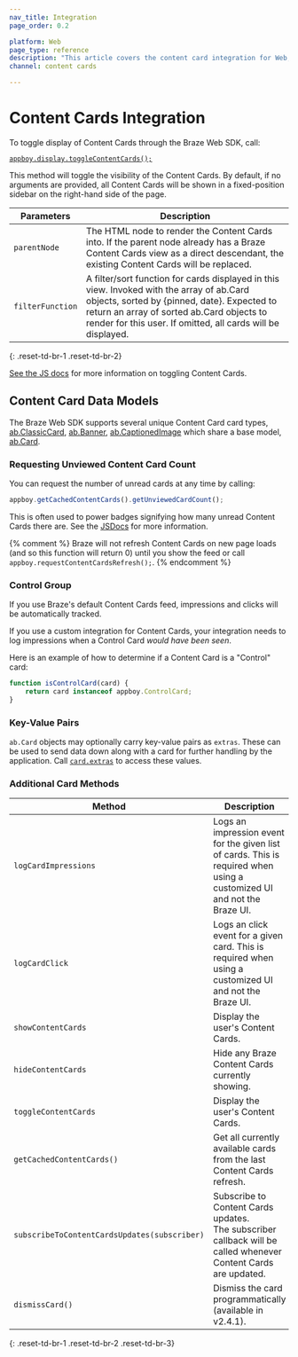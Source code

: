 ```yaml
---
nav_title: Integration
page_order: 0.2

platform: Web
page_type: reference
description: "This article covers the content card integration for Web, including contend card types and how to request the number of unread Content Cards."
channel: content cards

---
```


# Content Cards Integration

To toggle display of Content Cards through the Braze Web SDK, call:

[`appboy.display.toggleContentCards();`](https://js.appboycdn.com/web-sdk/latest/doc/module-display.html#.toggleContentCards)

This method will toggle the visibility of the Content Cards. By default, if no arguments are provided, all Content Cards will be shown in a fixed-position sidebar on the right-hand side of the page.

|Parameters | Description |
|---|---|
|`parentNode` | The HTML node to render the Content Cards into. If the parent node already has a Braze Content Cards view as a direct descendant, the existing Content Cards will be replaced. |
|`filterFunction` | A filter/sort function for cards displayed in this view. Invoked with the array of ab.Card objects, sorted by {pinned, date}. Expected to return an array of sorted ab.Card objects to render for this user. If omitted, all cards will be displayed. |
{: .reset-td-br-1 .reset-td-br-2}

[See the JS docs](https://js.appboycdn.com/web-sdk/latest/doc/module-display.html#.toggleContentCards) for more information on toggling Content Cards.

## Content Card Data Models

The Braze Web SDK supports several unique Content Card card types, [ab.ClassicCard](https://js.appboycdn.com/web-sdk/latest/doc/ab.ClassicCard.html), [ab.Banner](https://js.appboycdn.com/web-sdk/latest/doc/ab.Banner.html), [ab.CaptionedImage](https://js.appboycdn.com/web-sdk/latest/doc/ab.CaptionedImage.html) which share a base model, [ab.Card](https://js.appboycdn.com/web-sdk/latest/doc/ab.Card.html).

### Requesting Unviewed Content Card Count

You can request the number of unread cards at any time by calling:

```javascript
appboy.getCachedContentCards().getUnviewedCardCount();
```

This is often used to power badges signifying how many unread Content Cards there are. See the [JSDocs](https://js.appboycdn.com/web-sdk/latest/doc/ab.ContentCards.html#toc4) for more information.

{% comment %}
Braze will not refresh Content Cards on new page loads (and so this function will return 0) until you show the feed or call `appboy.requestContentCardsRefresh();`.
{% endcomment %}

### Control Group 

If you use Braze's default Content Cards feed, impressions and clicks will be automatically tracked.

If you use a custom integration for Content Cards, your integration needs to log impressions when a Control Card _would have been seen_.

Here is an example of how to determine if a Content Card is a "Control" card:

```javascript
function isControlCard(card) {
    return card instanceof appboy.ControlCard;
}
```

### Key-Value Pairs

`ab.Card` objects may optionally carry key-value pairs as `extras`. These can be used to send data down along with a card for further handling by the application. Call [`card.extras`](https://js.appboycdn.com/web-sdk/latest/doc/ab.Card.html) to access these values.

### Additional Card Methods

|Method | Description | Link|
|---|---|---|
|`logCardImpressions`| Logs an impression event for the given list of cards. This is required when using a customized UI and not the Braze UI.| [JS Docs for logCardImpressions](https://js.appboycdn.com/web-sdk/latest/doc/modules/appboy.html#logcardimpressions)|
|`logCardClick`| Logs an click event for a given card. This is required when using a customized UI and not the Braze UI.| [JS Docs for logCardClick](https://js.appboycdn.com/web-sdk/latest/doc/modules/appboy.html#logcardclick)|
|`showContentCards`| Display the user's Content Cards. | [JS Docs for showContentCards](https://js.appboycdn.com/web-sdk/latest/doc/module-display.html#.showContentCards)|
|`hideContentCards`| Hide any Braze Content Cards currently showing. | [JS Docs for hideContentCards](https://js.appboycdn.com/web-sdk/latest/doc/module-display.html#.hideContentCards)
|`toggleContentCards`| Display the user's Content Cards. | [JS Docs for toggleContentCards](https://js.appboycdn.com/web-sdk/latest/doc/module-display.html#.toggleContentCards)
|`getCachedContentCards()`|Get all currently available cards from the last Content Cards refresh.| [JS Docs for getCachedContentCards](https://js.appboycdn.com/web-sdk/latest/doc/module-appboy.html#.getCachedContentCards)|
|`subscribeToContentCardsUpdates(subscriber)`| Subscribe to Content Cards updates. <br> The subscriber callback will be called whenever Content Cards are updated. |  [JS Docs for subscribeToContentCardsUpdates](https://js.appboycdn.com/web-sdk/latest/doc/module-appboy.html#.subscribeToContentCardsUpdates)|
|`dismissCard()`|Dismiss the card programmatically (available in v2.4.1).| [JS Docs for dismissCard](https://js.appboycdn.com/web-sdk/latest/doc/ab.Card.html#dismissCard)|
{: .reset-td-br-1 .reset-td-br-2 .reset-td-br-3}
